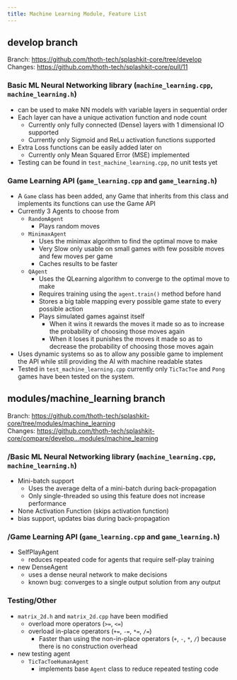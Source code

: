 ```yaml
---
title: Machine Learning Module, Feature List
---
```


## develop branch

Branch: <https://github.com/thoth-tech/splashkit-core/tree/develop>  
Changes: <https://github.com/thoth-tech/splashkit-core/pull/11>

### Basic ML Neural Networking library (`machine_learning.cpp`, `machine_learning.h`)

- can be used to make NN models with variable layers in sequential order
- Each layer can have a unique activation function and node count
  - Currently only fully connected (Dense) layers with 1 dimensional IO supported
  - Currently only Sigmoid and ReLu activation functions supported
- Extra Loss functions can be easily added later on
  - Currently only Mean Squared Error (MSE) implemented
- Testing can be found in `test_machine_learning.cpp`, no unit tests yet

### Game Learning API (`game_learning.cpp` and `game_learning.h`)

- A `Game` class has been added, any Game that inherits from this class and implements its functions
  can use the Game API
- Currently 3 Agents to choose from
  - `RandomAgent`
    - Plays random moves
  - `MinimaxAgent`
    - Uses the minimax algorithm to find the optimal move to make
    - Very Slow only usable on small games with few possible moves and few moves per game
    - Caches results to be faster
  - `QAgent`
    - Uses the QLearning algorithm to converge to the optimal move to make
    - Requires training using the `agent.train()` method before hand
    - Stores a big table mapping every possible game state to every possible action
    - Plays simulated games against itself
      - When it wins it rewards the moves it made so as to increase the probability of choosing
        those moves again
      - When it loses it punishes the moves it made so as to decrease the probability of choosing
        those moves again
- Uses dynamic systems so as to allow any possible game to implement the API while still providing
  the AI with machine readable states
- Tested in `test_machine_learning.cpp` currently only `TicTacToe` and `Pong` games have been tested
  on the system.

## modules/machine_learning branch

Branch: <https://github.com/thoth-tech/splashkit-core/tree/modules/machine_learning>  
Changes: <https://github.com/thoth-tech/splashkit-core/compare/develop...modules/machine_learning>

### /Basic ML Neural Networking library (`machine_learning.cpp`, `machine_learning.h`)

- Mini-batch support
  - Uses the average delta of a mini-batch during back-propagation
  - Only single-threaded so using this feature does not increase performance
- None Activation Function (skips activation function)
- bias support, updates bias during back-propagation

### /Game Learning API (`game_learning.cpp` and `game_learning.h`)

- SelfPlayAgent
  - reduces repeated code for agents that require self-play training
- new DenseAgent
  - uses a dense neural network to make decisions
  - known bug: converges to a single output solution from any output

### Testing/Other

- `matrix_2d.h` and `matrix_2d.cpp` have been modified
  - overload more operators (`>=`, `<=`)
  - overload in-place operators (`+=`, `-=`, `*=`, `/=`)
    - Faster than using the non-in-place operators (`+`, `-`, `*`, `/`) because there is no
      construction overhead
- new testing agent
  - `TicTacToeHumanAgent`
    - implements base `Agent` class to reduce repeated testing code
